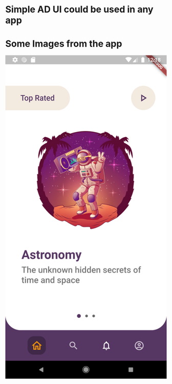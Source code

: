 # Simple AD UI could be used in any app

# Some Images from the app

![ ](https://github.com/Mohamed-Abdelrazeq/AD-UI/blob/master/AD.png)






